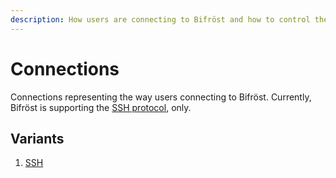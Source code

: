 ```yaml
---
description: How users are connecting to Bifröst and how to control them.
---
```


# Connections

Connections representing the way users connecting to Bifröst. Currently, Bifröst is supporting the [SSH protocol](ssh.md), only.

## Variants

1. [SSH](ssh.md)
